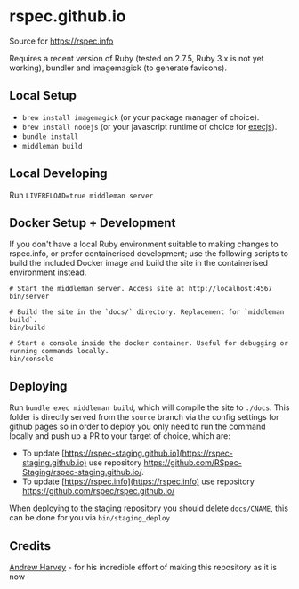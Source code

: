 rspec.github.io
===============

Source for https://rspec.info

Requires a recent version of Ruby (tested on 2.7.5, Ruby 3.x is not yet working), bundler and imagemagick (to generate favicons).

## Local Setup

* `brew install imagemagick` (or your package manager of choice).
* `brew install nodejs` (or your javascript runtime of choice for [execjs](https://github.com/rails/execjs)).
* `bundle install`
* `middleman build`

## Local Developing

Run `LIVERELOAD=true middleman server`

## Docker Setup + Development

If you don't have a local Ruby environment suitable to making changes to
rspec.info, or prefer containerised development; use the following scripts to
build the included Docker image and build the site in the containerised
environment instead.

```
# Start the middleman server. Access site at http://localhost:4567
bin/server

# Build the site in the `docs/` directory. Replacement for `middleman build`.
bin/build

# Start a console inside the docker container. Useful for debugging or running commands locally.
bin/console
```

## Deploying

Run `bundle exec middleman build`, which will compile the site to `./docs`. This folder is directly
served from the `source` branch via the config settings for github pages so in order to deploy you
only need to run the command locally and push up a PR to your target of choice, which are:

- To update [https://rspec-staging.github.io](https://rspec-staging.github.io) use repository https://github.com/RSpec-Staging/rspec-staging.github.io/.
- To update [https://rspec.info](https://rspec.info) use repository https://github.com/rspec/rspec.github.io/

When deploying to the staging repository you should delete `docs/CNAME`, this can be done for you via `bin/staging_deploy`


## Credits

[Andrew Harvey](https://mootpointer.com) - for his incredible effort of making this repository as it is now
